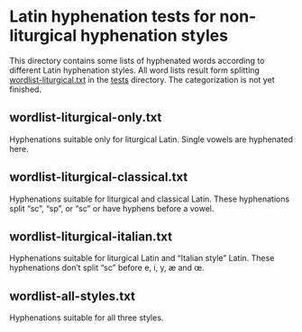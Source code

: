 # Latin hyphenation tests for non-liturgical hyphenation styles

This directory contains some lists of hyphenated words according to different
Latin hyphenation styles. All word lists result form splitting
[wordlist-liturgical.txt](../wordlist-liturgical.txt) in the [tests](../) directory. The categorization is not yet finished.

## wordlist-liturgical-only.txt

Hyphenations suitable only for liturgical Latin. Single vowels are hyphenated
here.

## wordlist-liturgical-classical.txt

Hyphenations suitable for liturgical and classical Latin. These hyphenations
split “sc”, “sp”, or “sc” or have hyphens before a vowel.

## wordlist-liturgical-italian.txt

Hyphenations suitable for liturgical Latin and “Italian style” Latin. These
hyphenations don’t split “sc” before e, i, y, æ and œ.

## wordlist-all-styles.txt

Hyphenations suitable for all three styles.
